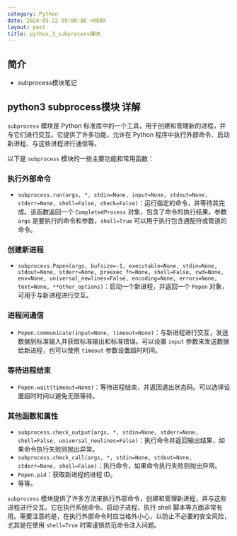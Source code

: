 ```yaml
---
category: Python
date: 2024-05-22 09:00:00 +0800
layout: post
title: python_3_subprocess模块
---
```

## 简介

+ subprocess模块笔记

## python3 subprocess模块 详解

`subprocess` 模块是 Python 标准库中的一个工具，用于创建和管理新的进程，并与它们进行交互。它提供了许多功能，允许在 Python 程序中执行外部命令、启动新进程、与这些进程进行通信等。

以下是 `subprocess` 模块的一些主要功能和常用函数：

### 执行外部命令
- `subprocess.run(args, *, stdin=None, input=None, stdout=None, stderr=None, shell=False, check=False)`：运行指定的命令，并等待其完成。该函数返回一个 `CompletedProcess` 对象，包含了命令的执行结果。参数 `args` 是要执行的命令和参数，`shell=True` 可以用于执行包含通配符或管道的命令。

### 创建新进程
- `subprocess.Popen(args, bufsize=-1, executable=None, stdin=None, stdout=None, stderr=None, preexec_fn=None, shell=False, cwd=None, env=None, universal_newlines=False, encoding=None, errors=None, text=None, **other_options)`：启动一个新进程，并返回一个 `Popen` 对象，可用于与新进程进行交互。

### 进程间通信
- `Popen.communicate(input=None, timeout=None)`：与新进程进行交互，发送数据到标准输入并获取标准输出和标准错误。可以设置 `input` 参数来发送数据给新进程，也可以使用 `timeout` 参数设置超时时间。

### 等待进程结束
- `Popen.wait(timeout=None)`：等待进程结束，并返回退出状态码。可以选择设置超时时间以避免无限等待。

### 其他函数和属性
- `subprocess.check_output(args, *, stdin=None, stderr=None, shell=False, universal_newlines=False)`：执行命令并返回输出结果，如果命令执行失败则抛出异常。
- `subprocess.check_call(args, *, stdin=None, stdout=None, stderr=None, shell=False)`：执行命令，如果命令执行失败则抛出异常。
- `Popen.pid`：获取新进程的进程 ID。
- 等等。

`subprocess` 模块提供了许多方法来执行外部命令，创建和管理新进程，并与这些进程进行交互。它在执行系统命令、启动子进程、执行 shell 脚本等方面非常有用。需要注意的是，在执行外部命令时应当格外小心，以防止不必要的安全风险，尤其是在使用 `shell=True` 时需谨慎防范命令注入问题。